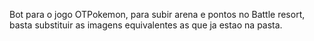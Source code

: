 Bot para o jogo OTPokemon, para subir arena e pontos no Battle resort, basta substituir as imagens
equivalentes as que ja estao na pasta.